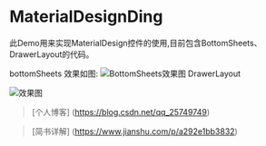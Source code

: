 # MaterialDesignDing
此Demo用来实现MaterialDesign控件的使用,目前包含BottomSheets、DrawerLayout的代码。

bottomSheets
效果如图:
![BottomSheets效果图](https://upload-images.jianshu.io/upload_images/5017743-503fe0c8a837fd39.png?imageMogr2/auto-orient/strip%7CimageView2/2/w/361)
DrawerLayout

![效果图](http://upload-images.jianshu.io/upload_images/3485428-f448bae6615efa4c.gif?imageMogr2/auto-orient/strip)

> [个人博客] (https://blog.csdn.net/qq_25749749)

> [简书详解] (https://www.jianshu.com/p/a292e1bb3832)

